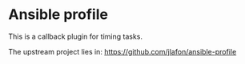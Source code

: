 # Ansible profile

This is a callback plugin for timing tasks.

The upstream project lies in:
https://github.com/jlafon/ansible-profile
